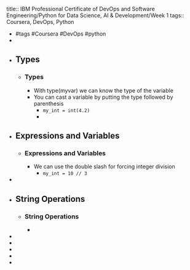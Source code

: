 title:: IBM Professional Certificate of DevOps and Software Engineering/Python for Data Science, AI & Development/Week 1
tags:: Coursera, DevOps, Python

- #tags #Coursera #DevOps #python
-
- ## Types
	- ### Types
		- With type(myvar) we can know the type of the variable
		- You can cast a variable by putting the type followed by parenthesis
			- `my_int = int(4.2)`
			-
- ## Expressions and Variables
	- ### Expressions and Variables
		- We can use the double slash for forcing integer division
			- `my_int = 10 // 3`
-
- ## String Operations
	- ### String Operations
		-
-
-
-
-
-
